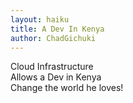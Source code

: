 ```yaml
---
layout: haiku
title: A Dev In Kenya
author: ChadGichuki
---
```

Cloud Infrastructure<br>
Allows a Dev in Kenya<br>
Change the world he loves!<br>